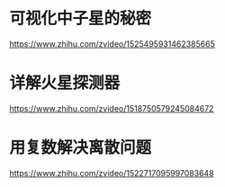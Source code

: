 # 可视化中子星的秘密

https://www.zhihu.com/zvideo/1525495931462385665

# 详解火星探测器

https://www.zhihu.com/zvideo/1518750579245084672

# 用复数解决离散问题

https://www.zhihu.com/zvideo/1522717095997083648